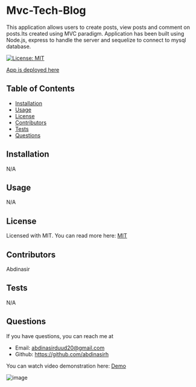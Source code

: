 # Mvc-Tech-Blog

This application allows users to create posts, view posts and comment on posts.Its created using MVC paradigm. Application has been built using Node.js, express to handle the server and sequelize to connect to mysql database.

[![License: MIT](https://img.shields.io/badge/License-MIT-yellow.svg)](https://opensource.org/licenses/MIT)


[App is deployed here](https://mymvctechblog.herokuapp.com/)

## Table of Contents
* [Installation](#installation)
* [Usage](#usage)
* [License](#license)
* [Contributors](#contributors)
* [Tests](#tests)
* [Questions](#questions) 

## Installation
N/A

## Usage
N/A

## License
Licensed with MIT. You can read more here:
[MIT](https://opensource.org/licenses/MIT)


## Contributors
Abdinasir

## Tests
N/A

## Questions

If you have questions, you can reach me at 
* Email: abdinasirduud20@gmail.com
* Github: https://github.com/abdinasirh

You can watch video demonstration here: [Demo](https://watch.screencastify.com/v/kvGUIR85xPzWeHE3lh6M)

![image](https://user-images.githubusercontent.com/68516914/145653494-1f6b20a7-1a71-434f-9d08-988ff491031b.png)


